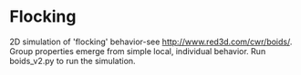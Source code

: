 # Flocking

2D simulation of 'flocking' behavior-see http://www.red3d.com/cwr/boids/.
Group properties emerge from simple local, individual behavior. Run boids\_v2.py to run the simulation. 
